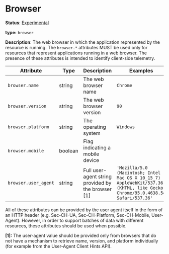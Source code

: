 # Browser

**Status**: [Experimental](../../document-status.md)

**type:** `browser`

**Description**: The web browser in which the application represented by the resource is running. The `browser.*` attributes MUST be used only for resources that represent applications running in a web browser. The presence of these attributes is intended to identify client-side telemetry.

<!-- semconv device -->
| Attribute  | Type | Description  | Examples  | Required |
|---|---|---|---|---|
| `browser.name` | string | The web browser name | `Chrome` | No |
| `browser.version` | string | The web browser version | `90` | No |
| `browser.platform` | string | The operating system | `Windows` | No |
| `browser.mobile` | boolean | Flag indicating a mobile device | | No |
| `browser.user_agent` | string | Full user-agent string provided by the browser [1] | `'Mozilla/5.0 (Macintosh; Intel Mac OS X 10_15_7) AppleWebKit/537.36 (KHTML, like Gecko) Chrome/95.0.4638.54 Safari/537.36'` | No |

All of these attributes can be provided by the user agent itself in the form of an HTTP header (e.g. Sec-CH-UA, Sec-CH-Platform, Sec-CH-Mobile, User-Agent). However, in order to support batches of data with different resources, these attributes should be used when possible.

**[1]:** The user-agent value should be provided only from browsers that do not have a mechanism to retrieve name, version, and platform individually (for example from the User-Agent Client Hints API). 
